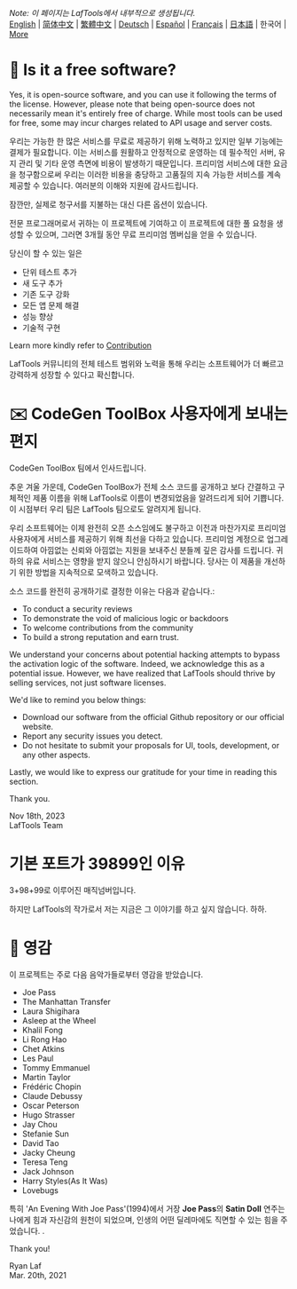 <i>Note: 이 페이지는 LafTools에서 내부적으로 생성됩니다.</i> <br/> [English](/docs/en_US)  |  [简体中文](/docs/zh_CN)  |  [繁體中文](/docs/zh_HK)  |  [Deutsch](/docs/de)  |  [Español](/docs/es)  |  [Français](/docs/fr)  |  [日本語](/docs/ja)  |  한국어 | [More](/docs/) <br/>

# 🙋 Is it a free software?

Yes, it is open-source software, and you can use it following the terms of the license. However, please note that being open-source does not necessarily mean it's entirely free of charge. While most tools can be used for free, some may incur charges related to API usage and server costs.

우리는 가능한 한 많은 서비스를 무료로 제공하기 위해 노력하고 있지만 일부 기능에는 결제가 필요합니다. 이는 서비스를 원활하고 안정적으로 운영하는 데 필수적인 서버, 유지 관리 및 기타 운영 측면에 비용이 발생하기 때문입니다. 프리미엄 서비스에 대한 요금을 청구함으로써 우리는 이러한 비용을 충당하고 고품질의 지속 가능한 서비스를 계속 제공할 수 있습니다. 여러분의 이해와 지원에 감사드립니다.

잠깐만, 실제로 청구서를 지불하는 대신 다른 옵션이 있습니다.

전문 프로그래머로서 귀하는 이 프로젝트에 기여하고 이 프로젝트에 대한 풀 요청을 생성할 수 있으며, 그러면 3개월 동안 무료 프리미엄 멤버십을 얻을 수 있습니다.

당신이 할 수 있는 일은

- 단위 테스트 추가
- 새 도구 추가
- 기존 도구 강화
- 모든 앱 문제 해결
- 성능 향상
- 기술적 구현

Learn more kindly refer to [Contribution](CONTRIBUTION.md)

LafTools 커뮤니티의 전체 테스트 범위와 노력을 통해 우리는 소프트웨어가 더 빠르고 강력하게 성장할 수 있다고 확신합니다.

# ✉️ CodeGen ToolBox 사용자에게 보내는 편지

CodeGen ToolBox 팀에서 인사드립니다.

추운 겨울 가운데, CodeGen ToolBox가 전체 소스 코드를 공개하고 보다 간결하고 구체적인 제품 이름을 위해 LafTools로 이름이 변경되었음을 알려드리게 되어 기쁩니다. 이 시점부터 우리 팀은 LafTools 팀으로도 알려지게 됩니다.

우리 소프트웨어는 이제 완전히 오픈 소스임에도 불구하고 이전과 마찬가지로 프리미엄 사용자에게 서비스를 제공하기 위해 최선을 다하고 있습니다. 프리미엄 계정으로 업그레이드하여 아낌없는 신뢰와 아낌없는 지원을 보내주신 분들께 깊은 감사를 드립니다. 귀하의 유료 서비스는 영향을 받지 않으니 안심하시기 바랍니다. 당사는 이 제품을 개선하기 위한 방법을 지속적으로 모색하고 있습니다.

소스 코드를 완전히 공개하기로 결정한 이유는 다음과 같습니다.:

- To conduct a security reviews
- To demonstrate the void of malicious logic or backdoors
- To welcome contributions from the community
- To build a strong reputation and earn trust.

We understand your concerns about potential hacking attempts to bypass the activation logic of the software. Indeed, we acknowledge this as a potential issue. However, we have realized that LafTools should thrive by selling services, not just software licenses.

We'd like to remind you below things:

- Download our software from the official Github repository or our official website.
- Report any security issues you detect.
- Do not hesitate to submit your proposals for UI, tools, development, or any other aspects.

Lastly, we would like to express our gratitude for your time in reading this section.

Thank you.

Nov 18th, 2023  
LafTools Team

# 기본 포트가 39899인 이유

3+98+99로 이루어진 매직넘버입니다.

하지만 LafTools의 작가로서 저는 지금은 그 이야기를 하고 싶지 않습니다. 하하.

# 🎷 영감

이 프로젝트는 주로 다음 음악가들로부터 영감을 받았습니다.

- Joe Pass
- The Manhattan Transfer
- Laura Shigihara
- Asleep at the Wheel
- Khalil Fong
- Li Rong Hao
- Chet Atkins
- Les Paul
- Tommy Emmanuel
- Martin Taylor
- Frédéric Chopin
- Claude Debussy
- Oscar Peterson
- Hugo Strasser
- Jay Chou
- Stefanie Sun
- David Tao
- Jacky Cheung
- Teresa Teng
- Jack Johnson
- Harry Styles(As It Was)
- Lovebugs

특히 'An Evening With Joe Pass'(1994)에서 거장 **Joe Pass**의 **Satin Doll** 연주는 나에게 힘과 자신감의 원천이 되었으며, 인생의 어떤 딜레마에도 직면할 수 있는 힘을 주었습니다. .

Thank you!

Ryan Laf  
Mar. 20th, 2021
